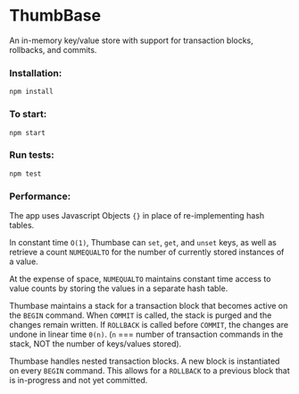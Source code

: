 # ThumbBase
An in-memory key/value store with support for transaction blocks, rollbacks, and commits.

### Installation:
```
npm install
```

### To start:
```
npm start
```

### Run tests:
```
npm test
```

### Performance:

The app uses Javascript Objects ```{}``` in place of re-implementing hash tables.

In constant time ```O(1)```, Thumbase can ```set```, ```get```, and ```unset``` keys, as well as retrieve a count ```NUMEQUALTO``` for the number of currently stored instances of a value.

At the expense of space, ```NUMEQUALTO``` maintains constant time access to value counts by storing the values in a separate hash table. 

Thumbase maintains a stack for a transaction block that becomes active on the ```BEGIN``` command. When ```COMMIT``` is called, the stack is purged and the changes remain written. If ```ROLLBACK``` is called before ```COMMIT```, the changes are undone in linear time ```0(n)```. (```n``` === number of transaction commands in the stack, NOT the number of keys/values stored).

Thumbase handles nested transaction blocks. A new block is instantiated on every ```BEGIN``` command. This allows for a ```ROLLBACK``` to a previous block that is in-progress and not yet committed.